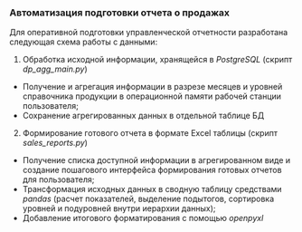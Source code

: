 ### Автоматизация подготовки отчета о продажах

Для оперативной подготовки управленческой отчетности разработана следующая схема работы с данными:

1. Обработка исходной информации, хранящейся в *PostgreSQL* (скрипт *dp_agg_main.py*)
* Получение и агрегация информации в разрезе месяцев и уровней справочника продукции в операционной памяти рабочей станции пользователя;
* Сохранение агрегированных данных в отдельной таблице БД
2. Формирование готового отчета в формате Excel таблицы (скрипт *sales_reports.py*)
* Получение списка доступной информации в агрегированном виде и создание пошагового интерфейса формирования готовых отчетов для пользователя;
* Трансформация исходных данных в сводную таблицу средствами *pandas* (расчет показателей, выделение подытогов, сортировка уровней и подуровней внутри иерархии данных);
* Добавление итогового форматирования с помощью *openpyxl*
